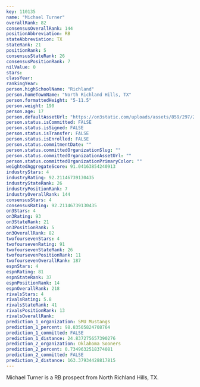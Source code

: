 ```yaml
---
key: 110135
name: "Michael Turner"
overallRank: 82
consensusOverallRank: 144
positionAbbreviation: RB
stateAbbreviation: TX
stateRank: 21
positionRank: 5
consensusStateRank: 26
consensusPositionRank: 7
nilValue: 0
stars: 
classYear: 
rankingYear: 
person.highSchoolName: "Richland"
person.homeTownName: "North Richland Hills, TX"
person.formattedHeight: "5-11.5"
person.weight: 190
person.age: 17
person.defaultAssetUrl: "https://on3static.com/uploads/assets/859/297/297859.jpg"
person.status.isCommitted: FALSE
person.status.isSigned: FALSE
person.status.isTransfer: FALSE
person.status.isEnrolled: FALSE
person.status.commitmentDate: ""
person.status.committedOrganizationSlug: ""
person.status.committedOrganizationAssetUrl: ""
person.status.committedOrganizationPrimaryColor: ""
weightedAggregateScore: 91.04163854240913
industryStars: 4
industryRating: 92.21146739130435
industryStateRank: 26
industryPositionRank: 7
industryOverallRank: 144
consensusStars: 4
consensusRating: 92.21146739130435
on3Stars: 4
on3Rating: 93
on3StateRank: 21
on3PositionRank: 5
on3OverallRank: 82
twofoursevenStars: 4
twofoursevenRating: 91
twofoursevenStateRank: 26
twofoursevenPositionRank: 11
twofoursevenOverallRank: 187
espnStars: 4
espnRating: 81
espnStateRank: 37
espnPositionRank: 14
espnOverallRank: 218
rivalsStars: 4
rivalsRating: 5.8
rivalsStateRank: 41
rivalsPositionRank: 13
rivalsOverallRank: 
prediction_1_organization: SMU Mustangs
prediction_1_percent: 98.83505824708764
prediction_1_committed: FALSE
prediction_1_distance: 24.837275657390276
prediction_2_organization: Oklahoma Sooners
prediction_2_percent: 0.7349632518374081
prediction_2_committed: FALSE
prediction_2_distance: 163.37934428817815
---
```

Michael Turner is a RB prospect from North Richland Hills, TX.